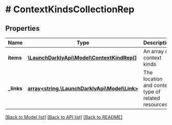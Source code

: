 # # ContextKindsCollectionRep

## Properties

Name | Type | Description | Notes
------------ | ------------- | ------------- | -------------
**items** | [**\LaunchDarklyApi\Model\ContextKindRep[]**](ContextKindRep.md) | An array of context kinds |
**_links** | [**array<string,\LaunchDarklyApi\Model\Link>**](Link.md) | The location and content type of related resources |

[[Back to Model list]](../../README.md#models) [[Back to API list]](../../README.md#endpoints) [[Back to README]](../../README.md)
